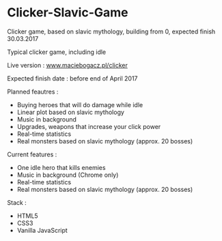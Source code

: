 # Clicker-Slavic-Game
Clicker game, based on slavic mythology, building from 0, expected finish 30.03.2017

Typical clicker game, including idle

Live version : www.maciebogacz.pl/clicker

Expected finish date : before end of April 2017

Planned feautres :
* Buying heroes that will do damage while idle
* Linear plot based on slavic mythology
* Music in background
* Upgrades, weapons that increase your click power
* Real-time statistics
* Real monsters based on slavic mythology (approx. 20 bosses)

Current features : 
* One idle hero that kills enemies
* Music in background (Chrome only)
* Real-time statistics
* Real monsters based on slavic mythology (approx. 20 bosses)

Stack :
* HTML5
* CSS3
* Vanilla JavaScript
